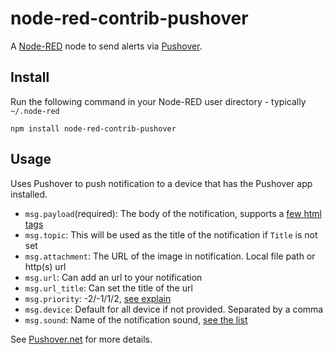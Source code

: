 node-red-contrib-pushover
======================

A <a href="http://nodered.org" target="_new">Node-RED</a> node to send alerts via <a href="http://www.pushover.net/" target="_new">Pushover</a>.

Install
-------

Run the following command in your Node-RED user directory - typically `~/.node-red`

    npm install node-red-contrib-pushover


Usage
-----

Uses Pushover to push notification to a device that has the Pushover app installed.

- `msg.payload`(required): The body of the notification, supports a [few html tags](https://pushover.net/api#html)
- `msg.topic`: This will be used as the title of the notification if `Title` is not set
- `msg.attachment`: The URL of the image in notification. Local file path or http(s) url
- `msg.url`: Can add an url to your notification
- `msg.url_title`: Can set the title of the url
- `msg.priority`: -2/-1/1/2, [see explain](https://pushover.net/api#priority)
- `msg.device`: Default for all device if not provided. Separated by a comma
- `msg.sound`: Name of the notification sound, [see the list](https://pushover.net/api#sounds)


See <a href="https://pushover.net" target="_new">Pushover.net</a> for more details.
